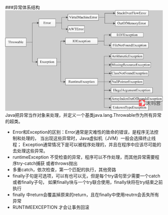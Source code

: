 ###异常体系结构
![](../resources/exception.jpg)
Java把异常当作对象来处理，并定义一个基类java.lang.Throwable作为所有异常的超类。
* Error和Exception的区别：Error通常是灾难性的致命的错误，是程序无法控制和处理的，
当出现这些异常时，Java虚拟机（JVM）一般会选择终止线程；
Exception通常情况下是可以被程序处理的，并且在程序中应该尽可能的去处理这些异常。
* runtimeException 不受检查的异常，程序可以不作处理，而其他异常需要程序try-catch捕获
或者throws抛出
* 多重catch，依次检查，第一个匹配的执行，其他旁路
* finally子句是可选项，可以有也可以无，但是每个try语句至少需要一个catch或者finally子句，
如果finally块与一个try联合使用，finally块将在try结束之前执行
* finally 中return会覆盖掉原来的return，且在finally中使用reutrn会丢失所有异常
* RUNTIMEEXCEPTION 才会让事务回滚